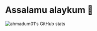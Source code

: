 # Assalamu alaykum 👋
![ahmadum01's GitHub stats](https://github-readme-stats.vercel.app/api?username=ahmadum01&show_icons=true&theme=tokyonight)
